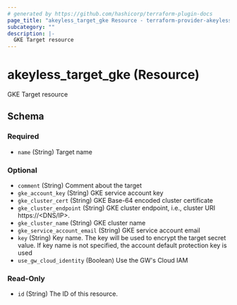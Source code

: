 ```yaml
---
# generated by https://github.com/hashicorp/terraform-plugin-docs
page_title: "akeyless_target_gke Resource - terraform-provider-akeyless"
subcategory: ""
description: |-
  GKE Target resource
---
```


# akeyless_target_gke (Resource)

GKE Target resource



<!-- schema generated by tfplugindocs -->
## Schema

### Required

- `name` (String) Target name

### Optional

- `comment` (String) Comment about the target
- `gke_account_key` (String) GKE service account key
- `gke_cluster_cert` (String) GKE Base-64 encoded cluster certificate
- `gke_cluster_endpoint` (String) GKE cluster endpoint, i.e., cluster URI https://<DNS/IP>.
- `gke_cluster_name` (String) GKE cluster name
- `gke_service_account_email` (String) GKE service account email
- `key` (String) Key name. The key will be used to encrypt the target secret value. If key name is not specified, the account default protection key is used
- `use_gw_cloud_identity` (Boolean) Use the GW's Cloud IAM

### Read-Only

- `id` (String) The ID of this resource.


